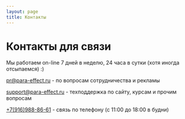 ```yaml
---
layout: page
title: Контакты
---
```


# Контакты для связи

Мы работаем on-line 7 дней в неделю, 24 часа в сутки (хотя иногда отсыпаемся) :)

<a href="mailto:pr@para-effect.ru">pr@para-effect.ru</a> - по вопросам сотрудничества и рекламы

<a href="mailto:support@para-effect.ru">support@para-effect.ru</a> - техподдержка по сайту, курсам и прочим вопросам

<a href="tel:+7-916-988-86-61">+7(916)988-86-61</a> - связь по телефону (с 11:00 до 18:00 в будни)
